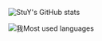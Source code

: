 ![StuY's GitHub stats](https://github-readme-stats.vercel.app/api?username=eternity6666)

![我Most used languages](https://github-readme-stats.vercel.app/api/top-langs/?username=eternity6666&layout=compact&hide_border=true&langs_count=10)
